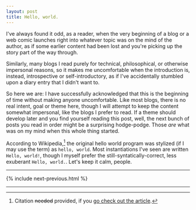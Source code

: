```yaml
---
layout: post
title: Hello, world.
---
```


I've always found it odd, as a reader, when the very beginning of a blog or a web comic launches right into whatever topic was on the mind of the author, as if some earlier content had been lost and you're picking up the story part of the way through.

Similarly, many blogs I read purely for technical, philosophical, or otherwise impersonal reasons, so it makes me uncomfortable when the introduction is, instead, introspective or self-introductory, as if I've accidentally stumbled upon a diary entry that I didn't want to.

So here we are: I have successfully acknowledged that this is the beginning of time without making anyone uncomfortable. Like most blogs, there is no real intent, goal or theme here, though I will attempt to keep the content somewhat impersonal, like the blogs I prefer to read. If a theme should develop later and you find yourself reading this post, well, the next bunch of posts you read in order might be a surprising hodge-podge. Those _are_ what was on my mind when this whole thing started.

According to Wikipedia,[^1] the original hello world program was stylized (if I may use the term) as `hello, world`. Most instantiations I've seen are written `Hello, world!`, though I myself prefer the still-syntatically-correct, less exuberant `Hello, world.`. Let's keep it calm, people.

-------------------------------------------------------------------------------

{% include next-previous.html %}

-------------------------------------------------------------------------------

[^1]: Citation ~~needed~~ provided, if you [go check out the article](https://en.wikipedia.org/wiki/%22Hello,_World!%22_program).
